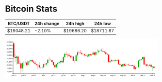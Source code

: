 # Bitcoin Stats

BTC/USDT|24h change|24h high|24h low|
|---|---|---|---|
|$19048.21|-2.10%|$19686.20|$18711.87|

<img src="./chart.svg">
